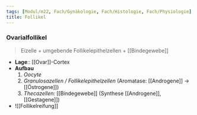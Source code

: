 ```yaml
---
tags: [Modul/m22, Fach/Gynäkologie, Fach/Histologie, Fach/Physiologie]
title: Follikel
---
```

### Ovarialfollikel
> Eizelle + umgebende Follikelepithelzellen + [[Bindegewebe]]
- **Lage**:: [[Ovar]]-Cortex
- **Aufbau**
	1. *Oocyte*
	2. *Granulosazellen / Follikelepithelzellen* (Aromatase: [[Androgene]] → [[Östrogene]])
	3. *Thecazellen:* [[Bindegewebe]] (Synthese [[Androgene]], [[Gestagene]])
- ![[Follikelreifung]]